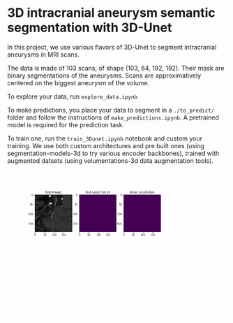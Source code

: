 # 3D intracranial aneurysm semantic segmentation with 3D-Unet

In this project, we use various flavors of 3D-Unet to segment intracranial aneurysms in MRI scans.

The data is made of 103 scans, of shape (103, 64, 192, 192). Their mask are binary segmentations of the aneurysms. Scans are approximatively centered on the biggest aneurysm of the volume.

To explore your data, run ```explore_data.ipynb```

To make predictions, you place your data to segment in a ```./to_predict/``` folder and follow the instructions of ```make_predictions.ipynb```. A pretrained model is required for the prediction task.

To train one, run the ```train_3Dunet.ipynb``` notebook and custom your training. We use both custom architectures and pre built ones (using segmentation-models-3d to try various encoder backbones), trained with augmented datsets (using volumentations-3d data augmentation tools).

![](img/scan10_to_gif.gif)